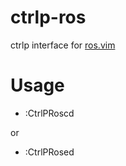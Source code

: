 ctrlp-ros
=========

ctrlp interface for [ros.vim](http://github.com/ompugao/ros.vim.git)

# Usage

- :CtrlPRoscd

or

- :CtrlPRosed

